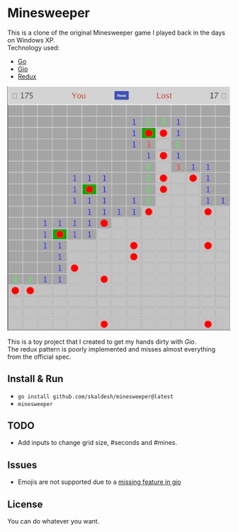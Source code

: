 # Minesweeper
This is a clone of the original Minesweeper game I played back in the days on Windows XP.  
Technology used:  
- [Go](https://go.dev/)
- [Gio](https://gioui.org/)
- [Redux](https://redux.js.org/)

![Game Screenshot](img/game-screenshot.png?raw=true "Game Screenshot")

This is a toy project that I created to get my hands dirty with *Gio*.  
The redux pattern is poorly implemented and misses almost everything from the official spec.  

## Install & Run
- `go install github.com/skaldesh/minesweeper@latest`  
- `minesweeper`

## TODO
- Add inputs to change grid size, #seconds and #mines.

## Issues
- Emojis are not supported due to a [missing feature in gio](https://todo.sr.ht/~eliasnaur/gio/317)

## License  
You can do whatever you want.
